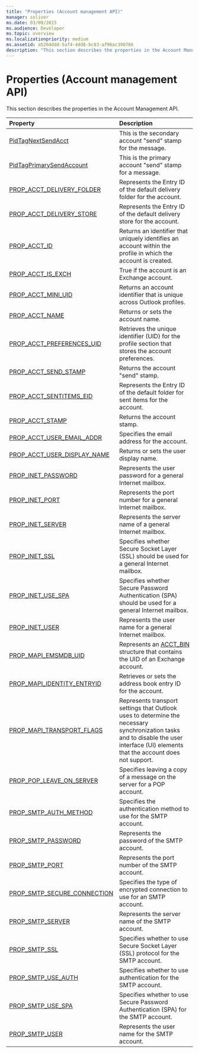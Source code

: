 ```yaml
---
title: "Properties (Account management API)"
manager: soliver
ms.date: 03/09/2015
ms.audience: Developer
ms.topic: overview
ms.localizationpriority: medium
ms.assetid: a5204ddd-5af4-4dd8-bc83-af96ac390786
description: "This section describes the properties in the Account Management API."
---
```


# Properties (Account management API)

This section describes the properties in the Account Management API.
  
|**Property**|**Description**|
|:-----|:-----|
|[PidTagNextSendAcct](pidtagnextsendacct.md) <br/> |This is the secondary account "send" stamp for the message.  <br/> |
|[PidTagPrimarySendAccount](pidtagprimarysendaccount.md) <br/> |This is the primary account "send" stamp for a message.  <br/> |
|[PROP_ACCT_DELIVERY_FOLDER](prop_acct_delivery_folder.md) <br/> |Represents the Entry ID of the default delivery folder for the account.  <br/> |
|[PROP_ACCT_DELIVERY_STORE](prop_acct_delivery_store.md) <br/> |Represents the Entry ID of the default delivery store for the account.  <br/> |
|[PROP_ACCT_ID](prop_acct_id.md) <br/> |Returns an identifier that uniquely identifies an account within the profile in which the account is created.  <br/> |
|[PROP_ACCT_IS_EXCH](prop_acct_is_exch.md) <br/> |True if the account is an Exchange account.  <br/> |
|[PROP_ACCT_MINI_UID](prop_acct_mini_uid.md) <br/> |Returns an account identifier that is unique across Outlook profiles.  <br/> |
|[PROP_ACCT_NAME](prop_acct_name.md) <br/> |Returns or sets the account name.  <br/> |
|[PROP_ACCT_PREFERENCES_UID](prop_acct_preferences_uid.md) <br/> |Retrieves the unique identifier (UID) for the profile section that stores the account preferences.  <br/> |
|[PROP_ACCT_SEND_STAMP](prop_acct_send_stamp.md) <br/> |Returns the account "send" stamp.  <br/> |
|[PROP_ACCT_SENTITEMS_EID](prop_acct_sentitems_eid.md) <br/> |Represents the Entry ID of the default folder for sent items for the account.  <br/> |
|[PROP_ACCT_STAMP](prop_acct_stamp.md) <br/> |Returns the account stamp.  <br/> |
|[PROP_ACCT_USER_EMAIL_ADDR](prop_acct_user_email_addr.md) <br/> |Specifies the email address for the account.  <br/> |
|[PROP_ACCT_USER_DISPLAY_NAME](prop_acct_user_display_name.md) <br/> |Returns or sets the user display name.  <br/> |
|[PROP_INET_PASSWORD](prop_inet_password.md) <br/> |Represents the user password for a general Internet mailbox.  <br/> |
|[PROP_INET_PORT](prop_inet_port.md) <br/> |Represents the port number for a general Internet mailbox.  <br/> |
|[PROP_INET_SERVER](prop_inet_server.md) <br/> |Represents the server name of a general Internet mailbox.  <br/> |
|[PROP_INET_SSL](prop_inet_ssl.md) <br/> |Specifies whether Secure Socket Layer (SSL) should be used for a general Internet mailbox.  <br/> |
|[PROP_INET_USE_SPA](prop_inet_use_spa.md) <br/> |Specifies whether Secure Password Authentication (SPA) should be used for a general Internet mailbox.  <br/> |
|[PROP_INET_USER](prop_inet_user.md) <br/> |Represents the user name for a general Internet mailbox.  <br/> |
|[PROP_MAPI_EMSMDB_UID](prop_mapi_emsmdb_uid.md) <br/> |Represents an [ACCT_BIN](acct_bin.md) structure that contains the UID of an Exchange account.  <br/> |
|[PROP_MAPI_IDENTITY_ENTRYID](prop_mapi_identity_entryid.md) <br/> |Retrieves or sets the address book entry ID for the account.  <br/> |
|[PROP_MAPI_TRANSPORT_FLAGS](prop_mapi_transport_flags.md) <br/> |Represents transport settings that Outlook uses to determine the necessary synchronization tasks and to disable the user interface (UI) elements that the account does not support.  <br/> |
|[PROP_POP_LEAVE_ON_SERVER](prop_pop_leave_on_server.md) <br/> |Specifies leaving a copy of a message on the server for a POP account.  <br/> |
|[PROP_SMTP_AUTH_METHOD](prop_smtp_auth_method.md) <br/> |Specifies the authentication method to use for the SMTP account.  <br/> |
|[PROP_SMTP_PASSWORD](prop_smtp_password.md) <br/> |Represents the password of the SMTP account.  <br/> |
|[PROP_SMTP_PORT](prop_smtp_port.md) <br/> |Represents the port number of the SMTP account.  <br/> |
|[PROP_SMTP_SECURE_CONNECTION](prop_smtp_secure_connection.md) <br/> |Specifies the type of encrypted connection to use for an SMTP account.  <br/> |
|[PROP_SMTP_SERVER](prop_smtp_server.md) <br/> |Represents the server name of the SMTP account.  <br/> |
|[PROP_SMTP_SSL](prop_smtp_ssl.md) <br/> |Specifies whether to use Secure Socket Layer (SSL) protocol for the SMTP account.  <br/> |
|[PROP_SMTP_USE_AUTH](prop_smtp_use_auth.md) <br/> |Specifies whether to use authentication for the SMTP account.  <br/> |
|[PROP_SMTP_USE_SPA](prop_smtp_use_spa.md) <br/> |Specifies whether to use Secure Password Authentication (SPA) for the SMTP account.  <br/> |
|[PROP_SMTP_USER](prop_smtp_user.md) <br/> |Represents the user name for the SMTP account.  <br/> |
   

